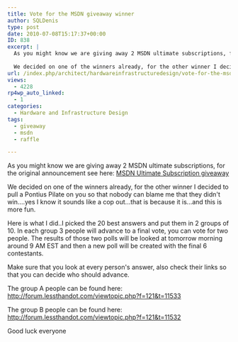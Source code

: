 ```yaml
---
title: Vote for the MSDN giveaway winner
author: SQLDenis
type: post
date: 2010-07-08T15:17:37+00:00
ID: 838
excerpt: |
  As you might know we are giving away 2 MSDN ultimate subscriptions, for the original announcement see here: MSDN Ultimate Subscription giveaway
  
  We decided on one of the winners already, for the other winner I decided to pull a Pontius Pilate on you s&hellip;
url: /index.php/architect/hardwareinfrastructuredesign/vote-for-the-msdn-giveaway-winner/
views:
  - 4228
rp4wp_auto_linked:
  - 1
categories:
  - Hardware and Infrastructure Design
tags:
  - giveaway
  - msdn
  - raffle

---
```

As you might know we are giving away 2 MSDN ultimate subscriptions, for the original announcement see here: [MSDN Ultimate Subscription giveaway][1]

We decided on one of the winners already, for the other winner I decided to pull a Pontius Pilate on you so that nobody can blame me that they didn't win....yes I know it sounds like a cop out...that is because it is...and this is more fun.

Here is what I did..I picked the 20 best answers and put them in 2 groups of 10. In each group 3 people will advance to a final vote, you can vote for two people. The results of those two polls will be looked at tomorrow morning around 9 AM EST and then a new poll will be created with the final 6 contestants.

Make sure that you look at every person's answer, also check their links so that you can decide who should advance.

The group A people can be found here: http://forum.lessthandot.com/viewtopic.php?f=121&t=11533
  
The group B people can be found here: http://forum.lessthandot.com/viewtopic.php?f=121&t=11532

Good luck everyone

 [1]: /index.php/Architect/HardwareInfrastructureDesign/msdn-ultimate-subscription-giveaway